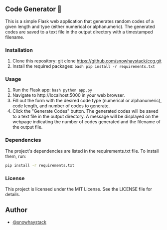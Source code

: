 ## Code Generator 👻

This is a simple Flask web application that generates random codes of a given length and type (either numerical or alphanumeric). The generated codes are saved to a text file in the output directory with a timestamped filename.

### Installation

1. Clone this repository: git clone https://github.com/snowhaystack/ccg.git
2. Install the required packages: `bash pip install -r requirements.txt`

### Usage

1. Run the Flask app: `bash python app.py`
2. Navigate to http://localhost:5000 in your web browser.
3. Fill out the form with the desired code type (numerical or alphanumeric), code length, and number of codes to generate.
4. Click the "Generate Codes" button.
   The generated codes will be saved to a text file in the output directory.
   A message will be displayed on the webpage indicating the number of codes generated and the filename of the output file.

### Dependencies

The project's dependencies are listed in the requirements.txt file.
To install them, run:

```bash
pip install -r requirements.txt
```

### License

This project is licensed under the MIT License. See the LICENSE file for details.

## Author

- [@snowhaystack](https://www.github.com/snowhaystack)

